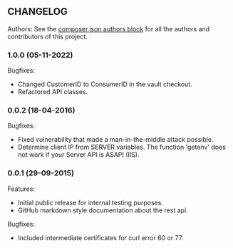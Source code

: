## CHANGELOG

Authors: See the [composer.json authors block](https://github.com/icepay/API/blob/master/composer.json) for all the authors and contributors of this project.

### 1.0.0 (05-11-2022)

Bugfixes:
  - Changed CustomerID to ConsumerID in the vault checkout.
  - Refactored API classes.

### 0.0.2 (18-04-2016)

Bugfixes:

  - Fixed vulnerability that made a man-in-the-middle attack possible.
  - Determine client IP from SERVER variables. The function 'getenv' does not work if your Server API is ASAPI (IIS).


### 0.0.1 (29-09-2015)

Features:

  - Initial public release for internal testing purposes.
  - GitHub markdown style documentation about the rest api.

Bugfixes:

  - Included intermediate certificates for curl error 60 or 77.
